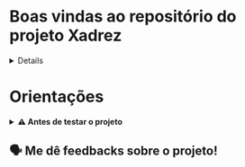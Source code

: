 # Boas vindas ao repositório do projeto Xadrez

<details>
🧑‍💻 O que foi desenvolvido:<br />

- Funções recursivas. Cada função recursiva simula o movimento da respectiva peça, imprimindo a direção correta a cada casa. <br />
- Loops aninhados com múltiplas variáveis e/ou condições. O movimento do Cavalo é para cima e para a direita, em "L" (duas casas para cima e uma para a direita). <br />
- O Bispo foi implementado com recursividade, e também com loops aninhados, utilizando o loop mais externo para o movimento vertical, e o mais interno para o movimento horizontal.

<br />

</details>
	
# Orientações
<details>
  <summary><strong>⚠ Antes de testar o projeto</strong></summary><br />

  1. Clone o repositório

  - Use o comando: `git clone git@github.com:p4n1k0/xadrez.git`
  - Entre na pasta do repositório que você acabou de clonar:
    - `cd xadrez/mover`

  2. Crie o arquivo cartas

  - `gcc -o xadrez xadrez.c`
  
  3. Inicialize a aplicação

  - `./xadrez`
  
</details>

🗣 Me dê feedbacks sobre o projeto!
---
